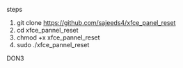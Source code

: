 steps 
1. git clone https://github.com/sajeeds4/xfce_panel_reset
2. cd xfce_pannel_reset
3. chmod +x xfce_pannel_reset
4. sudo ./xfce_pannel_reset

DON3
